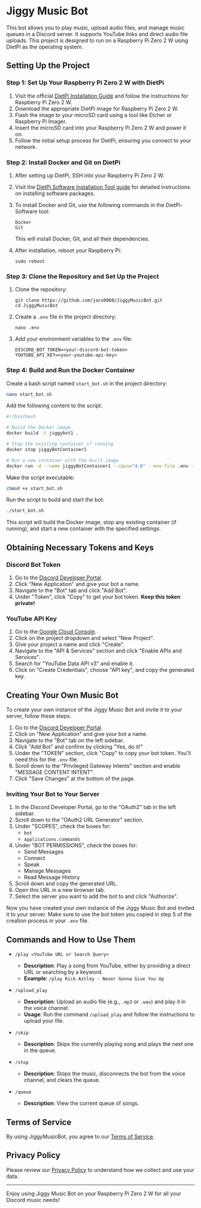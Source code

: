 # Jiggy Music Bot

This bot allows you to play music, upload audio files, and manage music queues in a Discord server. It supports YouTube links and direct audio file uploads. This project is designed to run on a Raspberry Pi Zero 2 W using DietPi as the operating system.

## Setting Up the Project

### Step 1: Set Up Your Raspberry Pi Zero 2 W with DietPi

1. Visit the official [DietPi Installation Guide](https://dietpi.com/docs/install/) and follow the instructions for Raspberry Pi Zero 2 W.
2. Download the appropriate DietPi image for Raspberry Pi Zero 2 W.
3. Flash the image to your microSD card using a tool like Etcher or Raspberry Pi Imager.
4. Insert the microSD card into your Raspberry Pi Zero 2 W and power it on.
5. Follow the initial setup process for DietPi, ensuring you connect to your network.

### Step 2: Install Docker and Git on DietPi

1. After setting up DietPi, SSH into your Raspberry Pi Zero 2 W.
2. Visit the [DietPi Software Installation Tool guide](https://dietpi.com/docs/dietpi_tools/software_installation/) for detailed instructions on installing software packages.
3. To install Docker and Git, use the following commands in the DietPi-Software tool:
   ```
   Docker
   Git
   ```
   This will install Docker, Git, and all their dependencies.

4. After installation, reboot your Raspberry Pi:
   ```
   sudo reboot
   ```

### Step 3: Clone the Repository and Set Up the Project

1. Clone the repository:
   ```
   git clone https://github.com/jaco8060/JiggyMusicBot.git
   cd JiggyMusicBot
   ```

2. Create a `.env` file in the project directory:
   ```
   nano .env
   ```

3. Add your environment variables to the `.env` file:
   ```
   DISCORD_BOT_TOKEN=<your-discord-bot-token>
   YOUTUBE_API_KEY=<your-youtube-api-key>
   ```

### Step 4: Build and Run the Docker Container

Create a bash script named `start_bot.sh` in the project directory:

```bash
nano start_bot.sh
```

Add the following content to the script:

```bash
#!/bin/bash

# Build the Docker image
docker build -t jiggybot1 .

# Stop the existing container if running
docker stop jiggyBotContainer1

# Run a new container with the built image
docker run -d --name jiggyBotContainer1 --cpus="4.0" --env-file .env --restart unless-stopped jiggybot1
```

Make the script executable:

```bash
chmod +x start_bot.sh
```

Run the script to build and start the bot:

```bash
./start_bot.sh
```

This script will build the Docker image, stop any existing container (if running), and start a new container with the specified settings.

## Obtaining Necessary Tokens and Keys

### Discord Bot Token

1. Go to the [Discord Developer Portal](https://discord.com/developers/applications).
2. Click "New Application" and give your bot a name.
3. Navigate to the "Bot" tab and click "Add Bot".
4. Under "Token", click "Copy" to get your bot token. **Keep this token private!**

### YouTube API Key

1. Go to the [Google Cloud Console](https://console.cloud.google.com/).
2. Click on the project dropdown and select "New Project".
3. Give your project a name and click "Create".
4. Navigate to the "API & Services" section and click "Enable APIs and Services".
5. Search for "YouTube Data API v3" and enable it.
6. Click on "Create Credentials", choose "API key", and copy the generated key.

## Creating Your Own Music Bot

To create your own instance of the Jiggy Music Bot and invite it to your server, follow these steps:

1. Go to the [Discord Developer Portal](https://discord.com/developers/applications).
2. Click on "New Application" and give your bot a name.
3. Navigate to the "Bot" tab on the left sidebar.
4. Click "Add Bot" and confirm by clicking "Yes, do it!"
5. Under the "TOKEN" section, click "Copy" to copy your bot token. You'll need this for the `.env` file.
6. Scroll down to the "Privileged Gateway Intents" section and enable "MESSAGE CONTENT INTENT".
7. Click "Save Changes" at the bottom of the page.

### Inviting Your Bot to Your Server

1. In the Discord Developer Portal, go to the "OAuth2" tab in the left sidebar.
2. Scroll down to the "OAuth2 URL Generator" section.
3. Under "SCOPES", check the boxes for:
   - `bot`
   - `applications.commands`
4. Under "BOT PERMISSIONS", check the boxes for:
   - Send Messages
   - Connect
   - Speak
   - Manage Messages
   - Read Message History
5. Scroll down and copy the generated URL.
6. Open this URL in a new browser tab.
7. Select the server you want to add the bot to and click "Authorize".

Now you have created your own instance of the Jiggy Music Bot and invited it to your server. Make sure to use the bot token you copied in step 5 of the creation process in your `.env` file.

## Commands and How to Use Them

- `/play <YouTube URL or Search Query>`
  - **Description**: Play a song from YouTube, either by providing a direct URL or searching by a keyword.
  - **Example**: `/play Rick Astley - Never Gonna Give You Up`

- `/upload_play`
  - **Description**: Upload an audio file (e.g., `.mp3` or `.wav`) and play it in the voice channel.
  - **Usage**: Run the command `/upload_play` and follow the instructions to upload your file.

- `/skip`
  - **Description**: Skips the currently playing song and plays the next one in the queue.

- `/stop`
  - **Description**: Stops the music, disconnects the bot from the voice channel, and clears the queue.

- `/queue`
  - **Description**: View the current queue of songs.

## Terms of Service

By using JiggyMusicBot, you agree to our [Terms of Service](TERMS.md).

## Privacy Policy

Please review our [Privacy Policy](PRIVACY.md) to understand how we collect and use your data.

---
Enjoy using Jiggy Music Bot on your Raspberry Pi Zero 2 W for all your Discord music needs!
